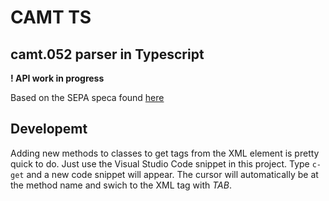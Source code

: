 # CAMT TS
## camt.052 parser in Typescript

**! API work in progress**

Based on the SEPA speca found [here](http://www.ebics.de/spezifikation/dfue-abkommen-anlage-3-formatstandards/)

## Developemt

Adding new methods to classes to get tags from the XML element is pretty quick to do. Just use the Visual Studio Code snippet in this project. Type `c-get` and a new code snippet will appear. The cursor will automatically be at the method name and swich to the XML tag with *TAB*.